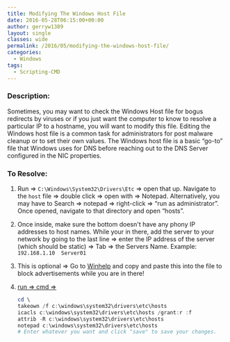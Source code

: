 ```yaml
---
title: Modifying The Windows Host File
date: 2016-05-28T06:15:00+00:00
author: gerryw1389
layout: single
classes: wide
permalink: /2016/05/modifying-the-windows-host-file/
categories:
  - Windows
tags:
  - Scripting-CMD
---
```

<!--more-->

### Description:

Sometimes, you may want to check the Windows Host file for bogus redirects by viruses or if you just want the computer to know to resolve a particular IP to a hostname, you will want to modify this file. Editing the Windows host file is a common task for administrators for post malware cleanup or to set their own values. The Windows host file is a basic &#8220;go-to&#8221; file that Windows uses for DNS before reaching out to the DNS Server configured in the NIC properties.

### To Resolve:

1. Run => `C:\Windows\System32\Drivers\Etc` => open that up. Navigate to the `host` file => double click => open with => Notepad. Alternatively, you may have to Search => notepad => right-click => &#8220;run as administrator&#8221;. Once opened, navigate to that directory and open &#8220;hosts&#8221;.

2. Once inside, make sure the bottom doesn't have any phony IP addresses to host names. While your in there, add the server to your network by going to the last line => enter the IP address of the server (which should be static) => Tab => the Servers Name. Example: `192.168.1.10  Server01`

3. This is optional => Go to [Winhelp](http://winhelp2002.mvps.org/hosts.txt) and copy and paste this into the file to block advertisements while you are in there!

4. [run => cmd => ](https://automationadmin.com/2016/05/command-prompt-overview/)

   ```powershell
   cd \
   takeown /f c:\windows\system32\drivers\etc\hosts
   icacls c:\windows\system32\drivers\etc\hosts /grant:r :f
   attrib -R c:\windows\system32\drivers\etc\hosts
   notepad c:\windows\system32\drivers\etc\hosts
   # Enter whatever you want and click "save" to save your changes.
   ```

